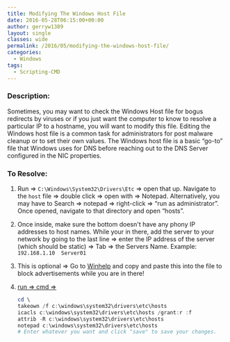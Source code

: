 ```yaml
---
title: Modifying The Windows Host File
date: 2016-05-28T06:15:00+00:00
author: gerryw1389
layout: single
classes: wide
permalink: /2016/05/modifying-the-windows-host-file/
categories:
  - Windows
tags:
  - Scripting-CMD
---
```

<!--more-->

### Description:

Sometimes, you may want to check the Windows Host file for bogus redirects by viruses or if you just want the computer to know to resolve a particular IP to a hostname, you will want to modify this file. Editing the Windows host file is a common task for administrators for post malware cleanup or to set their own values. The Windows host file is a basic &#8220;go-to&#8221; file that Windows uses for DNS before reaching out to the DNS Server configured in the NIC properties.

### To Resolve:

1. Run => `C:\Windows\System32\Drivers\Etc` => open that up. Navigate to the `host` file => double click => open with => Notepad. Alternatively, you may have to Search => notepad => right-click => &#8220;run as administrator&#8221;. Once opened, navigate to that directory and open &#8220;hosts&#8221;.

2. Once inside, make sure the bottom doesn't have any phony IP addresses to host names. While your in there, add the server to your network by going to the last line => enter the IP address of the server (which should be static) => Tab => the Servers Name. Example: `192.168.1.10  Server01`

3. This is optional => Go to [Winhelp](http://winhelp2002.mvps.org/hosts.txt) and copy and paste this into the file to block advertisements while you are in there!

4. [run => cmd => ](https://automationadmin.com/2016/05/command-prompt-overview/)

   ```powershell
   cd \
   takeown /f c:\windows\system32\drivers\etc\hosts
   icacls c:\windows\system32\drivers\etc\hosts /grant:r :f
   attrib -R c:\windows\system32\drivers\etc\hosts
   notepad c:\windows\system32\drivers\etc\hosts
   # Enter whatever you want and click "save" to save your changes.
   ```

